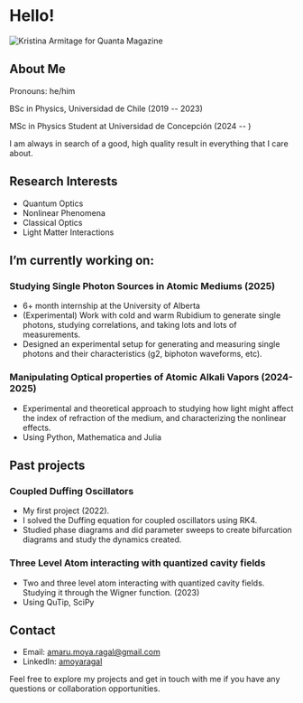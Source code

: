 # Hello!
![Kristina Armitage for Quanta Magazine](https://d2r55xnwy6nx47.cloudfront.net/uploads/2022/08/Antipodal-Duality_2880x1620_Lede-scaled.jpg) <!-- Replace with an actual image URL --> 

<!--
- 🔭 I’m currently working on ...
- 🌱 I’m currently learning ...
- 👯 I’m looking to collaborate on ...
- 🤔 I’m looking for help with ...
- 💬 Ask me about ...
- 📫 How to reach me: ...
- 😄 Pronouns: ...
- ⚡ Fun fact: ...
-->


## About Me
Pronouns: he/him 

BSc in Physics, Universidad de Chile (2019 -- 2023)

MSc in Physics Student at Universidad de Concepción (2024 -- )

I am always in search of a good, high quality result in everything that I care about.

## Research Interests
- Quantum Optics
- Nonlinear Phenomena
- Classical Optics
- Light Matter Interactions

## I’m currently working on:

### Studying Single Photon Sources in Atomic Mediums (2025)
  - 6+ month internship at the University of Alberta
  - (Experimental) Work with cold and warm Rubidium to generate single photons, studying correlations, and taking lots and lots of measurements.
  - Designed an experimental setup for generating and measuring single photons and their characteristics (g2, biphoton waveforms, etc).

### Manipulating Optical properties of Atomic Alkali Vapors (2024-2025)
  - Experimental and theoretical approach to studying how light might affect the index of refraction of the medium, and characterizing the nonlinear effects.
  - Using Python, Mathematica and Julia
    
## Past projects

### Coupled Duffing Oscillators
  - My first project (2022).
  - I solved the Duffing equation for coupled oscillators using RK4.
  - Studied phase diagrams and did parameter sweeps to create bifurcation diagrams and study the dynamics created.

### Three Level Atom interacting with quantized cavity fields
  - Two and three level atom interacting with quantized cavity fields. Studying it through the Wigner function. (2023)
  - Using QuTip, SciPy
    

## Contact

- Email: amaru.moya.ragal@gmail.com
- LinkedIn: [amoyaragal](https://www.linkedin.com/in/amoyaragal/)

Feel free to explore my projects and get in touch with me if you have any questions or collaboration opportunities.

